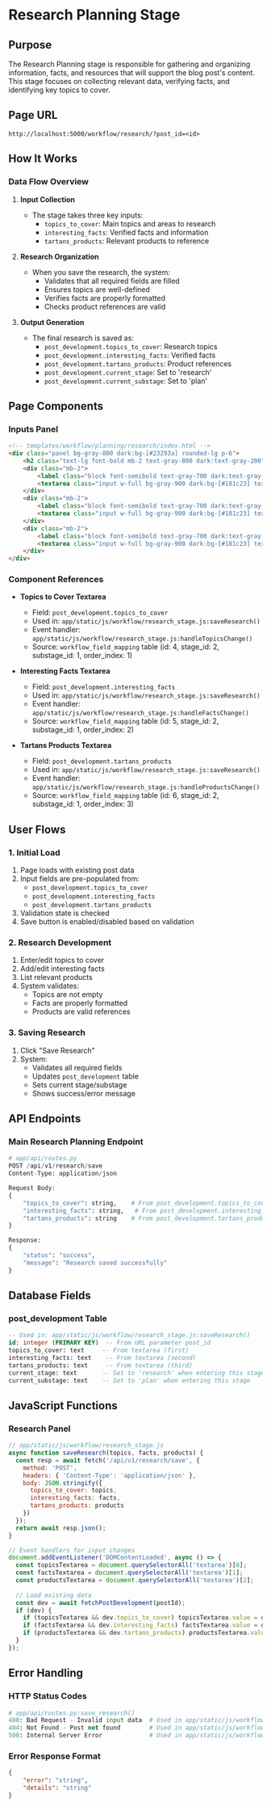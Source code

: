 # Research Planning Stage

## Purpose

The Research Planning stage is responsible for gathering and organizing information, facts, and resources that will support the blog post's content. This stage focuses on collecting relevant data, verifying facts, and identifying key topics to cover.

## Page URL
```
http://localhost:5000/workflow/research/?post_id=<id>
```

## How It Works

### Data Flow Overview
1. **Input Collection**
   - The stage takes three key inputs:
     - `topics_to_cover`: Main topics and areas to research
     - `interesting_facts`: Verified facts and information
     - `tartans_products`: Relevant products to reference

2. **Research Organization**
   - When you save the research, the system:
     - Validates that all required fields are filled
     - Ensures topics are well-defined
     - Verifies facts are properly formatted
     - Checks product references are valid

3. **Output Generation**
   - The final research is saved as:
     - `post_development.topics_to_cover`: Research topics
     - `post_development.interesting_facts`: Verified facts
     - `post_development.tartans_products`: Product references
     - `post_development.current_stage`: Set to 'research'
     - `post_development.current_substage`: Set to 'plan'

## Page Components

### Inputs Panel
```html
<!-- templates/workflow/planning/research/index.html -->
<div class="panel bg-gray-800 dark:bg-[#23293a] rounded-lg p-6">
    <h2 class="text-lg font-bold mb-2 text-gray-800 dark:text-gray-200">Inputs</h2>
    <div class="mb-2">
        <label class="block font-semibold text-gray-700 dark:text-gray-200">Topics to Cover</label>
        <textarea class="input w-full bg-gray-900 dark:bg-[#181c23] text-gray-200 placeholder-gray-400 border border-gray-700" rows="3"></textarea>
    </div>
    <div class="mb-2">
        <label class="block font-semibold text-gray-700 dark:text-gray-200">Interesting Facts</label>
        <textarea class="input w-full bg-gray-900 dark:bg-[#181c23] text-gray-200 placeholder-gray-400 border border-gray-700" rows="3"></textarea>
    </div>
    <div class="mb-2">
        <label class="block font-semibold text-gray-700 dark:text-gray-200">Tartans Products</label>
        <textarea class="input w-full bg-gray-900 dark:bg-[#181c23] text-gray-200 placeholder-gray-400 border border-gray-700" rows="2"></textarea>
    </div>
</div>
```

### Component References
- **Topics to Cover Textarea**
  - Field: `post_development.topics_to_cover`
  - Used in: `app/static/js/workflow/research_stage.js:saveResearch()`
  - Event handler: `app/static/js/workflow/research_stage.js:handleTopicsChange()`
  - Source: `workflow_field_mapping` table (id: 4, stage_id: 2, substage_id: 1, order_index: 1)

- **Interesting Facts Textarea**
  - Field: `post_development.interesting_facts`
  - Used in: `app/static/js/workflow/research_stage.js:saveResearch()`
  - Event handler: `app/static/js/workflow/research_stage.js:handleFactsChange()`
  - Source: `workflow_field_mapping` table (id: 5, stage_id: 2, substage_id: 1, order_index: 2)

- **Tartans Products Textarea**
  - Field: `post_development.tartans_products`
  - Used in: `app/static/js/workflow/research_stage.js:saveResearch()`
  - Event handler: `app/static/js/workflow/research_stage.js:handleProductsChange()`
  - Source: `workflow_field_mapping` table (id: 6, stage_id: 2, substage_id: 1, order_index: 3)

## User Flows

### 1. Initial Load
1. Page loads with existing post data
2. Input fields are pre-populated from:
   - `post_development.topics_to_cover`
   - `post_development.interesting_facts`
   - `post_development.tartans_products`
3. Validation state is checked
4. Save button is enabled/disabled based on validation

### 2. Research Development
1. Enter/edit topics to cover
2. Add/edit interesting facts
3. List relevant products
4. System validates:
   - Topics are not empty
   - Facts are properly formatted
   - Products are valid references

### 3. Saving Research
1. Click "Save Research"
2. System:
   - Validates all required fields
   - Updates `post_development` table
   - Sets current stage/substage
   - Shows success/error message

## API Endpoints

### Main Research Planning Endpoint
```python
# app/api/routes.py
POST /api/v1/research/save
Content-Type: application/json

Request Body:
{
    "topics_to_cover": string,    # From post_development.topics_to_cover
    "interesting_facts": string,   # From post_development.interesting_facts
    "tartans_products": string    # From post_development.tartans_products
}

Response:
{
    "status": "success",
    "message": "Research saved successfully"
}
```

## Database Fields

### post_development Table
```sql
-- Used in: app/static/js/workflow/research_stage.js:saveResearch()
id: integer (PRIMARY KEY)  -- From URL parameter post_id
topics_to_cover: text     -- From textarea (first)
interesting_facts: text    -- From textarea (second)
tartans_products: text     -- From textarea (third)
current_stage: text       -- Set to 'research' when entering this stage
current_substage: text    -- Set to 'plan' when entering this stage
```

## JavaScript Functions

### Research Panel
```javascript
// app/static/js/workflow/research_stage.js
async function saveResearch(topics, facts, products) {
  const resp = await fetch('/api/v1/research/save', {
    method: 'POST',
    headers: { 'Content-Type': 'application/json' },
    body: JSON.stringify({ 
      topics_to_cover: topics, 
      interesting_facts: facts, 
      tartans_products: products 
    })
  });
  return await resp.json();
}

// Event handlers for input changes
document.addEventListener('DOMContentLoaded', async () => {
  const topicsTextarea = document.querySelectorAll('textarea')[0];
  const factsTextarea = document.querySelectorAll('textarea')[1];
  const productsTextarea = document.querySelectorAll('textarea')[2];
  
  // Load existing data
  const dev = await fetchPostDevelopment(postId);
  if (dev) {
    if (topicsTextarea && dev.topics_to_cover) topicsTextarea.value = dev.topics_to_cover;
    if (factsTextarea && dev.interesting_facts) factsTextarea.value = dev.interesting_facts;
    if (productsTextarea && dev.tartans_products) productsTextarea.value = dev.tartans_products;
  }
});
```

## Error Handling

### HTTP Status Codes
```python
# app/api/routes.py:save_research()
400: Bad Request - Invalid input data  # Used in app/static/js/workflow/research_stage.js:handleError()
404: Not Found - Post not found        # Used in app/static/js/workflow/research_stage.js:handleError()
500: Internal Server Error             # Used in app/static/js/workflow/research_stage.js:handleError()
```

### Error Response Format
```json
{
    "error": "string",
    "details": "string"
}
``` 